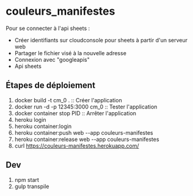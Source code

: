 # couleurs_manifestes
Pour se connecter à l'api sheets :
* Créer identifiants sur cloudconsole pour sheets à partir d'un serveur web
* Partager le fichier visé à la nouvelle adresse
* Connexion avec "googleapis"
* Api sheets

## Étapes de déploiement
1. docker build -t cm_0 . :: Créer l'application
2. docker run -d -p 12345:3000 cm_0 :: Tester l'application
3. docker container stop PID :: Arrêter l'application
4. heroku login
5. heroku container:login
6. heroku container:push web --app couleurs-manifestes
7. heroku container:release web --app couleurs-manifestes
8. curl https://couleurs-manifestes.herokuapp.com/

## Dev
1. npm start
2. gulp transpile
